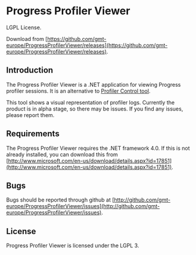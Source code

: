 # Progress Profiler Viewer

LGPL License.

Download from [https://github.com/gmt-europe/ProgressProfilerViewer/releases](https://github.com/gmt-europe/ProgressProfilerViewer/releases).

## Introduction

The Progress Profiler Viewer is a .NET application for viewing Progress
profiler sessions. It is an alternative to [Profiler Control tool](https://community.progress.com/community_groups/openedge_general/w/openedgegeneral/1980.profiler-control-tool.aspx).

This tool shows a visual representation of profiler logs. Currently
the product is in alpha stage, so there may be issues. If you find
any issues, please report them.

## Requirements

The Progress Profiler Viewer requires the .NET framework 4.0. If this is
not already installed, you can download this from [http://www.microsoft.com/en-us/download/details.aspx?id=17851](http://www.microsoft.com/en-us/download/details.aspx?id=17851).

## Bugs

Bugs should be reported through github at
[http://github.com/gmt-europe/ProgressProfilerViewer/issues](http://github.com/gmt-europe/ProgressProfilerViewer/issues).

## License

Progress Profiler Viewer is licensed under the LGPL 3.
